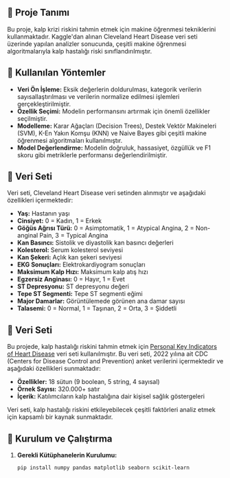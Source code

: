 ## 📌 Proje Tanımı

Bu proje, kalp krizi riskini tahmin etmek için makine öğrenmesi tekniklerini kullanmaktadır. Kaggle'dan alınan Cleveland Heart Disease veri seti üzerinde yapılan analizler sonucunda, çeşitli makine öğrenmesi algoritmalarıyla kalp hastalığı riski sınıflandırılmıştır.

## 🧠 Kullanılan Yöntemler

- **Veri Ön İşleme:** Eksik değerlerin doldurulması, kategorik verilerin sayısallaştırılması ve verilerin normalize edilmesi işlemleri gerçekleştirilmiştir.
- **Özellik Seçimi:** Modelin performansını artırmak için önemli özellikler seçilmiştir.
- **Modelleme:** Karar Ağaçları (Decision Trees), Destek Vektör Makineleri (SVM), K-En Yakın Komşu (KNN) ve Naive Bayes gibi çeşitli makine öğrenmesi algoritmaları kullanılmıştır.
- **Model Değerlendirme:** Modelin doğruluk, hassasiyet, özgüllük ve F1 skoru gibi metriklerle performansı değerlendirilmiştir.

## 🧪 Veri Seti

Veri seti, Cleveland Heart Disease veri setinden alınmıştır ve aşağıdaki özellikleri içermektedir:

- **Yaş:** Hastanın yaşı
- **Cinsiyet:** 0 = Kadın, 1 = Erkek
- **Göğüs Ağrısı Türü:** 0 = Asimptomatik, 1 = Atypical Angina, 2 = Non-anginal Pain, 3 = Typical Angina
- **Kan Basıncı:** Sistolik ve diyastolik kan basıncı değerleri
- **Kolesterol:** Serum kolesterol seviyesi
- **Kan Şekeri:** Açlık kan şekeri seviyesi
- **EKG Sonuçları:** Elektrokardiyogram sonuçları
- **Maksimum Kalp Hızı:** Maksimum kalp atış hızı
- **Egzersiz Anginası:** 0 = Hayır, 1 = Evet
- **ST Depresyonu:** ST depresyonu değeri
- **Tepe ST Segmenti:** Tepe ST segmenti eğimi
- **Major Damarlar:** Görüntülemede görünen ana damar sayısı
- **Talasemi:** 0 = Normal, 1 = Taşınan, 2 = Orta, 3 = Şiddetli

## 🧪 Veri Seti

Bu projede, kalp hastalığı riskini tahmin etmek için [Personal Key Indicators of Heart Disease](https://www.kaggle.com/datasets/kamilpytlak/personal-key-indicators-of-heart-disease) veri seti kullanılmıştır. Bu veri seti, 2022 yılına ait CDC (Centers for Disease Control and Prevention) anket verilerini içermektedir ve aşağıdaki özellikleri sunmaktadır:

- **Özellikler:** 18 sütun (9 boolean, 5 string, 4 sayısal)
- **Örnek Sayısı:** 320.000+ satır
- **İçerik:** Katılımcıların kalp hastalığına dair kişisel sağlık göstergeleri

Veri seti, kalp hastalığı riskini etkileyebilecek çeşitli faktörleri analiz etmek için kapsamlı bir kaynak sunmaktadır.


## 🚀 Kurulum ve Çalıştırma

1. **Gerekli Kütüphanelerin Kurulumu:**

   ```bash
   pip install numpy pandas matplotlib seaborn scikit-learn

